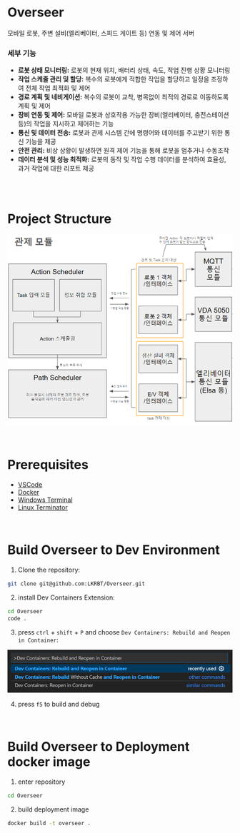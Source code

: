 # Overseer

모바일 로봇, 주변 설비(엘리베이터, 스피드 게이트 등) 연동 및 제어 서버

### 세부 기능 

- **로봇 상태 모니터링:** 로봇의 현재 위치, 배터리 상태, 속도, 작업 진행 상황 모니터링
- **작업 스케줄 관리 및 할당:** 복수의 로봇에게 적합한 작업을 할당하고 일정을 조정하여 전체 작업 최적화 및 제어
- **경로 계획 및 네비게이션:** 복수의 로봇이 교착, 병목없이 최적의 경로로 이동하도록 계획 및 제어
- **장비 연동 및 제어:** 모바일 로봇과 상호작용 가능한 장비(엘리베이터, 충전스테이션 등)의 작업을 지시하고 제어하는 기능
- **통신 및 데이터 전송:** 로봇과 관제 시스템 간에 명령어와 데이터를 주고받기 위한 통신 기능을 제공
- **안전 관리:** 비상 상황이 발생하면 원격 제어 기능을 통해 로봇을 멈추거나 수동조작
- **데이터 분석 및 성능 최적화:** 로봇의 동작 및 작업 수행 데이터를 분석하여 효율성, 과거 작업에 대한 리포트 제공

<br>
<br>

# Project Structure

![Project Structure](/asset/readme/program_structure.png)

<br>

# Prerequisites

- [VSCode](https://code.visualstudio.com/)
- [Docker](https://www.docker.com/)
- [Windows Terminal](https://apps.microsoft.com/detail/9n0dx20hk701?rtc=1&hl=ko-kr&gl=KR)
- [Linux Terminator](https://gnome-terminator.org/)

<br>

# Build Overseer to Dev Environment

1. Clone the repository:

```bash
git clone git@github.com:LKRBT/Overseer.git
```

2. install Dev Containers Extension:

```bash
cd Overseer
code .
```

3. press ```ctrl``` + ```shift``` + ```P``` and choose ```Dev Containers: Rebuild and Reopen in Container```:

![start dev container](/asset/readme/setting_first.png)

4. press ```f5``` to build and debug

<br>

# Build Overseer to Deployment docker image

1. enter repository

```bash
cd Overseer
```

2. build deployment image

```bash
docker build -t overseer .
```
